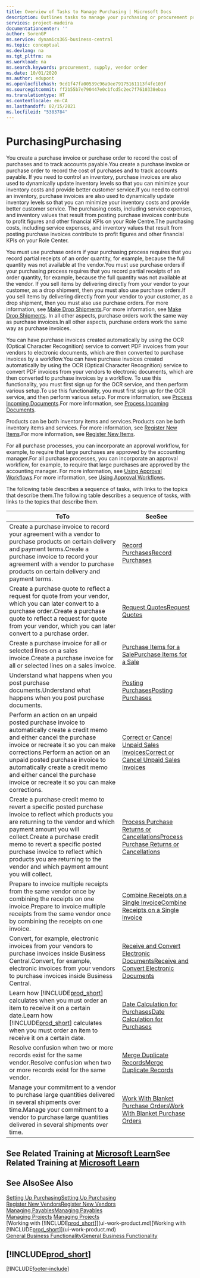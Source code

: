 ```yaml
---
title: Overview of Tasks to Manage Purchasing | Microsoft Docs
description: Outlines tasks to manage your purchasing or procurement processes, including how purchase invoices and purchase orders work.
services: project-madeira
documentationcenter: ''
author: SorenGP
ms.service: dynamics365-business-central
ms.topic: conceptual
ms.devlang: na
ms.tgt_pltfrm: na
ms.workload: na
ms.search.keywords: procurement, supply, vendor order
ms.date: 10/01/2020
ms.author: edupont
ms.openlocfilehash: 9cd1f47fa00539c96a9ee79175161113f4fe103f
ms.sourcegitcommit: ff2b55b7e790447e0c1fcd5c2ec7f7610338ebaa
ms.translationtype: HT
ms.contentlocale: en-CA
ms.lasthandoff: 02/15/2021
ms.locfileid: "5383784"
---
```

# <a name="purchasing"></a><span data-ttu-id="8c67f-103">Purchasing</span><span class="sxs-lookup"><span data-stu-id="8c67f-103">Purchasing</span></span>
<span data-ttu-id="8c67f-104">You create a purchase invoice or purchase order to record the cost of purchases and to track accounts payable.</span><span class="sxs-lookup"><span data-stu-id="8c67f-104">You create a purchase invoice or purchase order to record the cost of purchases and to track accounts payable.</span></span> <span data-ttu-id="8c67f-105">If you need to control an inventory, purchase invoices are also used to dynamically update inventory levels so that you can minimize your inventory costs and provide better customer service.</span><span class="sxs-lookup"><span data-stu-id="8c67f-105">If you need to control an inventory, purchase invoices are also used to dynamically update inventory levels so that you can minimize your inventory costs and provide better customer service.</span></span> <span data-ttu-id="8c67f-106">The purchasing costs, including service expenses, and inventory values that result from posting purchase invoices contribute to profit figures and other financial KPIs on your Role Centre.</span><span class="sxs-lookup"><span data-stu-id="8c67f-106">The purchasing costs, including service expenses, and inventory values that result from posting purchase invoices contribute to profit figures and other financial KPIs on your Role Center.</span></span>

<span data-ttu-id="8c67f-107">You must use purchase orders if your purchasing process requires that you record partial receipts of an order quantity, for example, because the full quantity was not available at the vendor.</span><span class="sxs-lookup"><span data-stu-id="8c67f-107">You must use purchase orders if your purchasing process requires that you record partial receipts of an order quantity, for example, because the full quantity was not available at the vendor.</span></span> <span data-ttu-id="8c67f-108">If you sell items by delivering directly from your vendor to your customer, as a drop shipment, then you must also use purchase orders.</span><span class="sxs-lookup"><span data-stu-id="8c67f-108">If you sell items by delivering directly from your vendor to your customer, as a drop shipment, then you must also use purchase orders.</span></span> <span data-ttu-id="8c67f-109">For more information, see [Make Drop Shipments](sales-how-drop-shipment.md).</span><span class="sxs-lookup"><span data-stu-id="8c67f-109">For more information, see [Make Drop Shipments](sales-how-drop-shipment.md).</span></span> <span data-ttu-id="8c67f-110">In all other aspects, purchase orders work the same way as purchase invoices.</span><span class="sxs-lookup"><span data-stu-id="8c67f-110">In all other aspects, purchase orders work the same way as purchase invoices.</span></span>

<span data-ttu-id="8c67f-111">You can have purchase invoices created automatically by using the OCR (Optical Character Recognition) service to convert PDF invoices from your vendors to electronic documents, which are then converted to purchase invoices by a workflow.</span><span class="sxs-lookup"><span data-stu-id="8c67f-111">You can have purchase invoices created automatically by using the OCR (Optical Character Recognition) service to convert PDF invoices from your vendors to electronic documents, which are then converted to purchase invoices by a workflow.</span></span> <span data-ttu-id="8c67f-112">To use this functionality, you must first sign up for the OCR service, and then perform various setup.</span><span class="sxs-lookup"><span data-stu-id="8c67f-112">To use this functionality, you must first sign up for the OCR service, and then perform various setup.</span></span> <span data-ttu-id="8c67f-113">For more information, see [Process Incoming Documents](across-process-income-documents.md).</span><span class="sxs-lookup"><span data-stu-id="8c67f-113">For more information, see [Process Incoming Documents](across-process-income-documents.md).</span></span>      

<span data-ttu-id="8c67f-114">Products can be both inventory items and services.</span><span class="sxs-lookup"><span data-stu-id="8c67f-114">Products can be both inventory items and services.</span></span> <span data-ttu-id="8c67f-115">For more information, see [Register New Items](inventory-how-register-new-items.md).</span><span class="sxs-lookup"><span data-stu-id="8c67f-115">For more information, see [Register New Items](inventory-how-register-new-items.md).</span></span>

<span data-ttu-id="8c67f-116">For all purchase processes, you can incorporate an approval workflow, for example, to require that large purchases are approved by the accounting manager.</span><span class="sxs-lookup"><span data-stu-id="8c67f-116">For all purchase processes, you can incorporate an approval workflow, for example, to require that large purchases are approved by the accounting manager.</span></span> <span data-ttu-id="8c67f-117">For more information, see [Using Approval Workflows](across-how-use-approval-workflows.md).</span><span class="sxs-lookup"><span data-stu-id="8c67f-117">For more information, see [Using Approval Workflows](across-how-use-approval-workflows.md).</span></span>

<span data-ttu-id="8c67f-118">The following table describes a sequence of tasks, with links to the topics that describe them.</span><span class="sxs-lookup"><span data-stu-id="8c67f-118">The following table describes a sequence of tasks, with links to the topics that describe them.</span></span>

| <span data-ttu-id="8c67f-119">To</span><span class="sxs-lookup"><span data-stu-id="8c67f-119">To</span></span> | <span data-ttu-id="8c67f-120">See</span><span class="sxs-lookup"><span data-stu-id="8c67f-120">See</span></span> |
| --- | --- |
| <span data-ttu-id="8c67f-121">Create a purchase invoice to record your agreement with a vendor to purchase products on certain delivery and payment terms.</span><span class="sxs-lookup"><span data-stu-id="8c67f-121">Create a purchase invoice to record your agreement with a vendor to purchase products on certain delivery and payment terms.</span></span> |[<span data-ttu-id="8c67f-122">Record Purchases</span><span class="sxs-lookup"><span data-stu-id="8c67f-122">Record Purchases</span></span>](purchasing-how-record-purchases.md) |
|<span data-ttu-id="8c67f-123">Create a purchase quote to reflect a request for quote from your vendor, which you can later convert to a purchase order.</span><span class="sxs-lookup"><span data-stu-id="8c67f-123">Create a purchase quote to reflect a request for quote from your vendor, which you can later convert to a purchase order.</span></span>|[<span data-ttu-id="8c67f-124">Request Quotes</span><span class="sxs-lookup"><span data-stu-id="8c67f-124">Request Quotes</span></span>](purchasing-how-request-quotes.md)|
| <span data-ttu-id="8c67f-125">Create a purchase invoice for all or selected lines on a sales invoice.</span><span class="sxs-lookup"><span data-stu-id="8c67f-125">Create a purchase invoice for all or selected lines on a sales invoice.</span></span> |[<span data-ttu-id="8c67f-126">Purchase Items for a Sale</span><span class="sxs-lookup"><span data-stu-id="8c67f-126">Purchase Items for a Sale</span></span>](purchasing-how-purchase-products-sale.md) |
|<span data-ttu-id="8c67f-127">Understand what happens when you post purchase documents.</span><span class="sxs-lookup"><span data-stu-id="8c67f-127">Understand what happens when you post purchase documents.</span></span>|[<span data-ttu-id="8c67f-128">Posting Purchases</span><span class="sxs-lookup"><span data-stu-id="8c67f-128">Posting Purchases</span></span>](ui-post-purchases.md)|
| <span data-ttu-id="8c67f-129">Perform an action on an unpaid posted purchase invoice to automatically create a credit memo and either cancel the purchase invoice or recreate it so you can make corrections.</span><span class="sxs-lookup"><span data-stu-id="8c67f-129">Perform an action on an unpaid posted purchase invoice to automatically create a credit memo and either cancel the purchase invoice or recreate it so you can make corrections.</span></span> |[<span data-ttu-id="8c67f-130">Correct or Cancel Unpaid Sales Invoices</span><span class="sxs-lookup"><span data-stu-id="8c67f-130">Correct or Cancel Unpaid Sales Invoices</span></span>](purchasing-how-correct-cancel-unpaid-purchase-invoices.md) |
| <span data-ttu-id="8c67f-131">Create a purchase credit memo to revert a specific posted purchase invoice to reflect which products you are returning to the vendor and which payment amount you will collect.</span><span class="sxs-lookup"><span data-stu-id="8c67f-131">Create a purchase credit memo to revert a specific posted purchase invoice to reflect which products you are returning to the vendor and which payment amount you will collect.</span></span> |[<span data-ttu-id="8c67f-132">Process Purchase Returns or Cancellations</span><span class="sxs-lookup"><span data-stu-id="8c67f-132">Process Purchase Returns or Cancellations</span></span>](purchasing-how-register-new-vendors.md) |
|<span data-ttu-id="8c67f-133">Prepare to invoice multiple receipts from the same vendor once by combining the receipts on one invoice.</span><span class="sxs-lookup"><span data-stu-id="8c67f-133">Prepare to invoice multiple receipts from the same vendor once by combining the receipts on one invoice.</span></span>|[<span data-ttu-id="8c67f-134">Combine Receipts on a Single Invoice</span><span class="sxs-lookup"><span data-stu-id="8c67f-134">Combine Receipts on a Single Invoice</span></span>](purchasing-how-to-combine-receipts.md)|
|<span data-ttu-id="8c67f-135">Convert, for example, electronic invoices from your vendors to purchase invoices inside Business Central.</span><span class="sxs-lookup"><span data-stu-id="8c67f-135">Convert, for example, electronic invoices from your vendors to purchase invoices inside Business Central.</span></span>|[<span data-ttu-id="8c67f-136">Receive and Convert Electronic Documents</span><span class="sxs-lookup"><span data-stu-id="8c67f-136">Receive and Convert Electronic Documents</span></span>](purchasing-how-to-receive-and-convert-electronic-documents.md)|
| <span data-ttu-id="8c67f-137">Learn how [!INCLUDE[prod_short](includes/prod_short.md)] calculates when you must order an item to receive it on a certain date.</span><span class="sxs-lookup"><span data-stu-id="8c67f-137">Learn how [!INCLUDE[prod_short](includes/prod_short.md)] calculates when you must order an item to receive it on a certain date.</span></span>|[<span data-ttu-id="8c67f-138">Date Calculation for Purchases</span><span class="sxs-lookup"><span data-stu-id="8c67f-138">Date Calculation for Purchases</span></span>](purchasing-date-calculation-for-purchases.md)|
|<span data-ttu-id="8c67f-139">Resolve confusion when two or more records exist for the same vendor.</span><span class="sxs-lookup"><span data-stu-id="8c67f-139">Resolve confusion when two or more records exist for the same vendor.</span></span>|[<span data-ttu-id="8c67f-140">Merge Duplicate Records</span><span class="sxs-lookup"><span data-stu-id="8c67f-140">Merge Duplicate Records</span></span>](sales-how-merge-duplicate-records.md)|
|<span data-ttu-id="8c67f-141">Manage your commitment to a vendor to purchase large quantities delivered in several shipments over time.</span><span class="sxs-lookup"><span data-stu-id="8c67f-141">Manage your commitment to a vendor to purchase large quantities delivered in several shipments over time.</span></span>|[<span data-ttu-id="8c67f-142">Work With Blanket Purchase Orders</span><span class="sxs-lookup"><span data-stu-id="8c67f-142">Work With Blanket Purchase Orders</span></span>](sales-how-to-create-blanket-sales-orders.md)|

## <a name="see-related-training-at-microsoft-learn"></a><span data-ttu-id="8c67f-143">See Related Training at [Microsoft Learn](/learn/paths/purchase-items-services-dynamics-365-business-central/)</span><span class="sxs-lookup"><span data-stu-id="8c67f-143">See Related Training at [Microsoft Learn](/learn/paths/purchase-items-services-dynamics-365-business-central/)</span></span>

## <a name="see-also"></a><span data-ttu-id="8c67f-144">See Also</span><span class="sxs-lookup"><span data-stu-id="8c67f-144">See Also</span></span>
[<span data-ttu-id="8c67f-145">Setting Up Purchasing</span><span class="sxs-lookup"><span data-stu-id="8c67f-145">Setting Up Purchasing</span></span>](purchasing-setup-purchasing.md)  
[<span data-ttu-id="8c67f-146">Register New Vendors</span><span class="sxs-lookup"><span data-stu-id="8c67f-146">Register New Vendors</span></span>](purchasing-how-register-new-vendors.md)  
[<span data-ttu-id="8c67f-147">Managing Payables</span><span class="sxs-lookup"><span data-stu-id="8c67f-147">Managing Payables</span></span>](payables-manage-payables.md)  
<span data-ttu-id="8c67f-148">[Managing Projects](projects-manage-projects.md)  </span><span class="sxs-lookup"><span data-stu-id="8c67f-148">[Managing Projects](projects-manage-projects.md)  </span></span>  
<span data-ttu-id="8c67f-149">[Working with [!INCLUDE[prod_short](includes/prod_short.md)]](ui-work-product.md)</span><span class="sxs-lookup"><span data-stu-id="8c67f-149">[Working with [!INCLUDE[prod_short](includes/prod_short.md)]](ui-work-product.md)</span></span>  
[<span data-ttu-id="8c67f-150">General Business Functionality</span><span class="sxs-lookup"><span data-stu-id="8c67f-150">General Business Functionality</span></span>](ui-across-business-areas.md)

## [!INCLUDE[prod_short](includes/free_trial_md.md)]  


[!INCLUDE[footer-include](includes/footer-banner.md)]